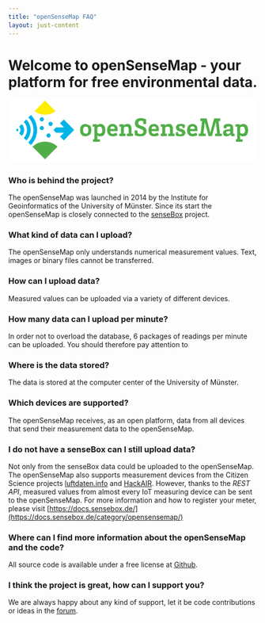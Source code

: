 ```yaml
---
title: "openSenseMap FAQ"
layout: just-content
---
```

# Welcome to openSenseMap - your platform for free environmental data. 
![/images/opensensemap-faq/openSenseMap_github.png](/images/opensensemap-faq/openSenseMap_github.png)


### Who is behind the project?
The openSenseMap was launched in 2014 by the Institute for Geoinformatics of the University of Münster. Since its start the openSenseMap is closely connected to the [senseBox](https://sensebox.de) project. 

### What kind of data can I upload?
The openSenseMap only understands numerical measurement values. Text, images or binary files cannot be transferred.

### How can I upload data?
Measured values can be uploaded via a variety of different devices. 

### How many data can I upload per minute?
In order not to overload the database, 6 packages of readings per minute can be uploaded. You should therefore pay attention to 

### Where is the data stored?
The data is stored at the computer center of the University of Münster.

### Which devices are supported?
The openSenseMap receives, as an open platform, data from all devices that send their measurement data to the openSenseMap.

### I do not have a senseBox can I still upload data?
Not only from the senseBox data could be uploaded to the openSenseMap. The openSenseMap also supports measurement devices from the Citizen Science projects [luftdaten.info](https://luftdaten.info/) and [HackAIR](https://www.hackair.eu/). However, thanks to the *REST API*, measured values from almost every IoT measuring device can be sent to the openSenseMap. For more information and how to register your meter, please visit [https://docs.sensebox.de/](https://docs.sensebox.de/category/opensensemap/)

### Where can I find more information about the openSenseMap and the code?
All source code is available under a free license at [Github](https://github.com/sensebox). 

### I think the project is great, how can I support you?
We are always happy about any kind of support, let it be code contributions or ideas in the [forum](https://forum.sensebox.de). 

